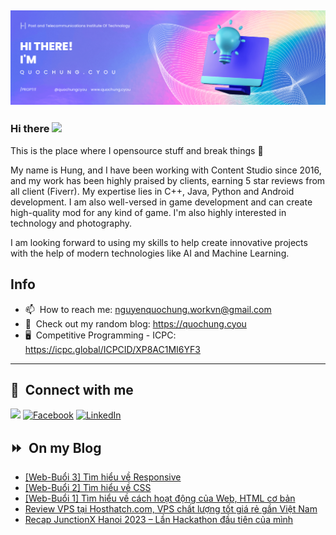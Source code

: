 <img src="header.png"></img>
---
### Hi there <a href="https://www.quochung.cyou/"><img src="https://media.giphy.com/media/hvRJCLFzcasrR4ia7z/giphy.gif" width="5%"></a>
This is the place where I opensource stuff and break things :rofl: 

My name is Hung, and I have been working with Content Studio since 2016, and my work has been highly praised by clients, earning 5 star reviews from all client (Fiverr). My expertise lies in C++, Java, Python and Android development. I am also well-versed in game development and can create high-quality mod for any kind of game. I'm also highly interested in technology and photography.

I am looking forward to using my skills to help create innovative projects with the help of modern technologies like AI and Machine Learning.


## Info
- 📫 &nbsp;How to reach me: nguyenquochung.workvn@gmail.com
- 🔗 &nbsp;Check out my random blog: https://quochung.cyou
- 🖥️ &nbsp;Competitive Programming - ICPC: https://icpc.global/ICPCID/XP8AC1MI6YF3
---

## 🔗 &nbsp;**Connect with me**


<a href="mailto:nguyenquochung.workvn@gmail.com"><img src="https://img.shields.io/badge/e‑mail-D14836.svg?style=for-the-badge&logo=GMail&logoColor=white"/></a>
[![Facebook](https://img.shields.io/badge/Facebook-1877F2?style=for-the-badge&logo=facebook&logoColor=white)](https://facebook.com/quochung.cyou) 
[![LinkedIn](https://img.shields.io/badge/LinkedIn-0077B5?style=for-the-badge&logo=linkedin&logoColor=white)](https://linkedin.com/in/quochungcyou) 


## ⏩ &nbsp;On my Blog
<!-- BLOG-POST-LIST:START -->
- [[Web-Buổi 3] Tìm hiểu về Responsive](https://quochung.cyou/web-buoi-3-tim-hieu-ve-responsive/)
- [[Web-Buổi 2] Tìm hiểu về CSS](https://quochung.cyou/web-buoi-2-tim-hieu-ve-css/)
- [[Web-Buổi 1] Tìm hiểu về cách hoạt động của Web, HTML cơ bản](https://quochung.cyou/tim-hieu-ve-cach-hoat-dong-cua-web-html-co-ban/)
- [Review VPS tại Hosthatch.com, VPS chất lượng tốt giá rẻ gần Việt Nam](https://quochung.cyou/review-vps-tai-hosthatch-com-vps-chat-luong-tot-gia-re-gan-viet-nam/)
- [Recap JunctionX Hanoi 2023 – Lần Hackathon đầu tiên của mình](https://quochung.cyou/recap-junctionx-hanoi-2023-lan-hackathon-dau-tien-cua-minh/)
<!-- BLOG-POST-LIST:END -->


